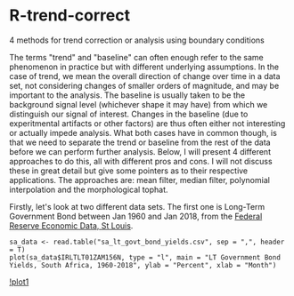 # R-trend-correct
4 methods for trend correction or analysis using boundary conditions

The terms "trend" and "baseline" can often enough refer to the same phenomenon in practice but with different underlying assumptions. In the case of trend, we mean the overall direction of change over time in a data set, not considering changes of smaller orders of magnitude, and may be important to the analysis. The baseline is usually taken to be the background signal level (whichever shape it may have) from which we distinguish our signal of interest. Changes in the baseline (due to experitmental artifacts or other factors) are thus often either not interesting or actually impede analysis. What both cases have in common though, is that we need to separate the trend or baseline from the rest of the data before we can perform further analysis.
Below, I will present 4 different approaches to do this, all with different pros and cons. I will not discuss these in great detail but give some pointers as to their respective applications. The approaches are: mean filter, median filter, polynomial interpolation and the morphological tophat.

Firstly, let's look at two different data sets. The first one is Long-Term Government Bond between Jan 1960 and Jan 2018, from the [Federal Reserve Economic Data, St Louis](ttps://fred.stlouisfed.org/).

```
sa_data <- read.table("sa_lt_govt_bond_yields.csv", sep = ",", header = T)
plot(sa_data$IRLTLT01ZAM156N, type = "l", main = "LT Government Bond Yields, South Africa, 1960-2018", ylab = "Percent", xlab = "Month")
```

[!plot1](https://github.com/jonas-raposinha/R-trend-correct/blob/master/images/Rplot.png)

